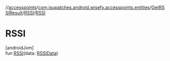 //[accesspoints](../../../../index.md)/[com.isupatches.android.wisefy.accesspoints.entities](../../index.md)/[GetRSSIResult](../index.md)/[RSSI](index.md)/[RSSI](-r-s-s-i.md)

# RSSI

[androidJvm]\
fun [RSSI](-r-s-s-i.md)(data: [RSSIData](../../-r-s-s-i-data/index.md))
